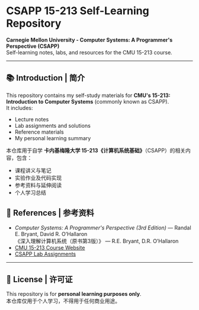 # CSAPP 15-213 Self-Learning Repository

**Carnegie Mellon University - Computer Systems: A Programmer's Perspective (CSAPP)**  
Self-learning notes, labs, and resources for the CMU 15-213 course.

---

## 📚 Introduction | 简介

This repository contains my self-study materials for **CMU's 15-213: Introduction to Computer Systems** (commonly known as CSAPP).  
It includes:

- Lecture notes
- Lab assignments and solutions
- Reference materials
- My personal learning summary

本仓库用于自学 **卡内基梅隆大学 15-213《计算机系统基础》**（CSAPP）的相关内容，包含：

- 课程讲义与笔记
- 实验作业及代码实现
- 参考资料与延伸阅读
- 个人学习总结

## 📖 References | 参考资料

- *Computer Systems: A Programmer's Perspective (3rd Edition)* — Randal E. Bryant, David R. O’Hallaron  
  《深入理解计算机系统（原书第3版）》 — R.E. Bryant, D.R. O’Hallaron
- [CMU 15-213 Course Website](http://www.cs.cmu.edu/~213/)
- [CSAPP Lab Assignments](http://csapp.cs.cmu.edu/3e/labs.html)

---

## 📜 License | 许可证

This repository is for **personal learning purposes only**.  
本仓库仅用于个人学习，不得用于任何商业用途。
